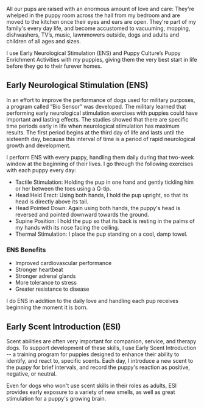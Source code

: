 All our pups are raised with an enormous amount of love and care: They're whelped in the puppy room across the hall from my bedroom and are moved to the kitchen once their eyes and ears are open. They're part of my family's every day life, and become accustomed to vacuuming, mopping, dishwashers, TV’s, music, lawnmowers outside, dogs and adults and children of all ages and sizes.

I use Early Neurological Stimulation (ENS) and Puppy Culture’s Puppy Enrichment Activities with my puppies, giving them the very best start in life before they go to their furever homes.

## Early Neurological Stimulation (ENS)

In an effort to improve the performance of dogs used for military purposes, a program called “Bio Sensor” was developed. The military learned that performing early neurological stimulation exercises with puppies could have important and lasting effects. The studies showed that there are specific time periods early in life when neurological stimulation has maximum results.  The first period begins at the third day of life and lasts until the sixteenth day, because this interval of time is a period of rapid neurological growth and development.

I perform ENS with every puppy, handling them daily during that two-week window at the beginning of their lives. I go through the following exercises with each puppy every day:

* Tactile Stimulation: Holding the pup in one hand and gently tickling him or her between the toes using a Q-tip.
* Head Held Erect: Using both hands, I hold the pup upright, so that its head is directly above its tail.
* Head Pointed Down: Again using both hands, the puppy's head is reversed and pointed downward towards the ground.
* Supine Position: I hold the pup so that its back is resting in the palms of my hands with its nose facing the ceiling.
* Thermal Stimulation: I place the pup standing on a cool, damp towel.

### ENS Benefits

* Improved cardiovascular performance
* Stronger heartbeat
* Stronger adrenal glands
* More tolerance to stress
* Greater resistance to disease

I do ENS in addition to the daily love and handling each pup receives beginning the moment it is born.

## Early Scent Introduction (ESI)

Scent abilities are often very important for companion, service, and therapy dogs. To support development of these skills, I use Early Scent Introduction -- a training program for puppies designed to enhance their ability to identify, and react to, specific scents. Each day, I introduce a new scent to the puppy for brief intervals, and record the puppy's reaction as positive, negative, or neutral.

Even for dogs who won't use scent skills in their roles as adults, ESI provides early exposure to a variety of new smells, as well as great stimulation for a puppy's growing brain.